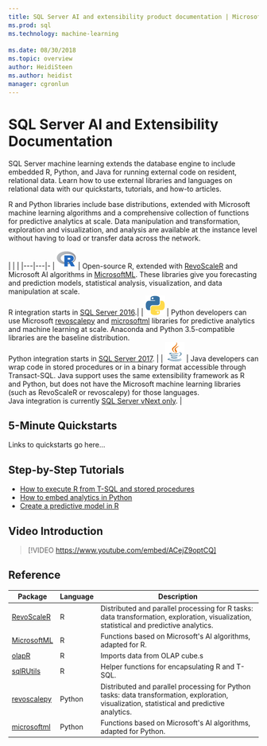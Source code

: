 ```yaml
---
title: SQL Server AI and extensibility product documentation | Microsoft Docs
ms.prod: sql
ms.technology: machine-learning

ms.date: 08/30/2018  
ms.topic: overview
author: HeidiSteen
ms.author: heidist
manager: cgronlun
---
```


# SQL Server AI and Extensibility Documentation

SQL Server machine learning extends the database engine to include embedded R, Python, and Java for running external code on resident, relational data. Learn how to use external libraries and languages on relational data with our quickstarts, tutorials, and how-to articles.

R and Python libraries include base distributions, extended with Microsoft machine learning algorithms and a comprehensive collection of functions for predictive analytics at scale. Data manipulation and transformation, exploration and visualization, and analysis are available at the instance level without having to load or transfer data across the network.

|   |   | 
|---|---|-
| ![R logo](./media/index/logo_r.png) | Open-source R, extended with [RevoScaleR](https://docs.microsoft.com/machine-learning-server/r-reference/revoscaler/revoscaler) and Microsoft AI algorithms in [MicrosoftML](https://docs.microsoft.com/machine-learning-server/r-reference/microsoftml/microsoftml-package). These libraries give you forecasting and prediction models, statistical analysis, visualization, and data manipulation at scale. <br/>R integration starts in [SQL Server 2016](./install/sql-r-services-windows-install.md).| 
| ![Python logo](./media/index/logo_python.png) | Python developers can use Microsoft [revoscalepy](https://docs.microsoft.com/machine-learning-server/python-reference/revoscalepy/revoscalepy-package) and [microsoftml](https://docs.microsoft.com/machine-learning-server/python-reference/microsoftml/microsoftml-package) libraries for predictive analytics and machine learning at scale. Anaconda and Python 3.5-compatible libraries are the baseline distribution. <br/>Python integration starts in [SQL Server 2017](sql-machine-learning-services-windows-install.md).  | 
| ![Java logo](./media/index/logo_java.png) | Java developers can wrap code in stored procedures or in a binary format accessible through Transact-SQL. Java support uses the same extensibility framework as R and Python, but does not have the Microsoft machine learning libraries (such as RevoScaleR or revoscalepy) for those languages.<br/>Java integration is currently [SQL Server vNext only](./install/sql-machine-learning-services-vnext.md). |

## 5-Minute Quickstarts

Links to quickstarts go here...

## Step-by-Step Tutorials

+ [How to execute R from T-SQL and stored procedures](./tutorials/sqldev-in-database-r-for-sql-developers.md)
+ [How to embed analytics in Python](./tutorials/sqldev-in-database-python-for-sql-developers.md)
+ [Create a predictive model in R](./tutorials/rtsql-create-a-predictive-model-r.md)

## Video Introduction

> [!VIDEO https://www.youtube.com/embed/ACejZ9optCQ]

## Reference

| Package | Language | Description | 
|---------|----------|-------------|
| [RevoScaleR](https://docs.microsoft.com/machine-learning-server/r-reference/revoscaler/revoscaler) | R | Distributed and parallel processing for R tasks: data transformation, exploration, visualization, statistical and predictive analytics. |
| [MicrosoftML](https://docs.microsoft.com/machine-learning-server/r-reference/microsoftml/microsoftml-package) | R | Functions based on Microsoft's AI algorithms, adapted for R. |
| [olapR](https://docs.microsoft.com/machine-learning-server/r-reference/olapr/olapr) | R | Imports data from OLAP cube.s |
| [sqlRUtils]() | R | Helper functions for encapsulating R and T-SQL. |
[revoscalepy](https://docs.microsoft.com/machine-learning-server/python-reference/revoscalepy/revoscalepy-package) | Python | Distributed and parallel processing for Python tasks: data transformation, exploration, visualization, statistical and predictive analytics.  | 
| [microsoftml](https://docs.microsoft.com/machine-learning-server/python-reference/microsoftml/microsoftml-package) | Python | Functions based on Microsoft's AI algorithms, adapted for Python.  |